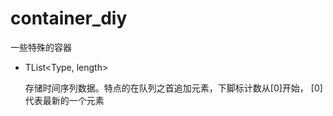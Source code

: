 # container_diy
一些特殊的容器

* TList<Type, length>
 
  存储时间序列数据。特点的在队列之首追加元素，下脚标计数从[0]开始，
  [0]代表最新的一个元素

